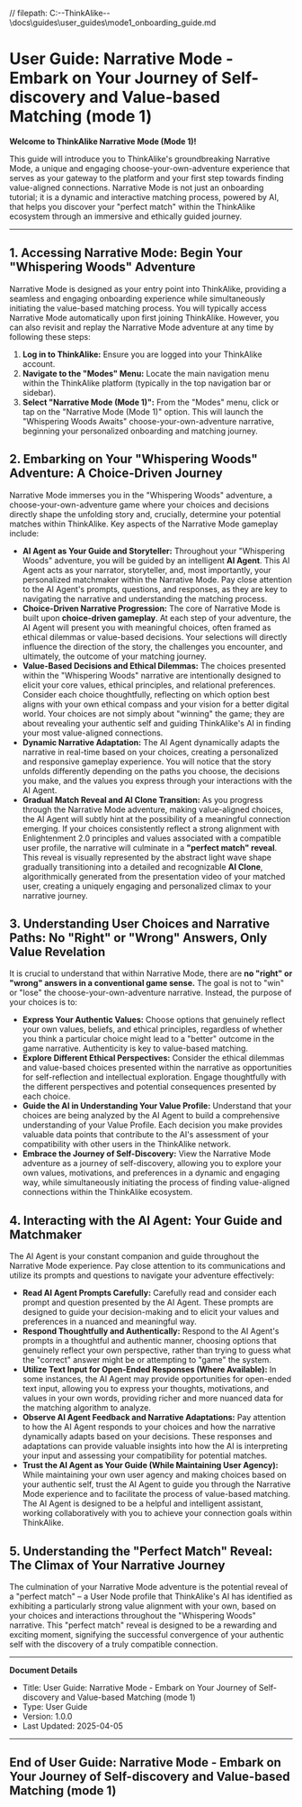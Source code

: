 // filepath: C:\--ThinkAlike--\docs\guides\user_guides\mode1_onboarding_guide.md
# User Guide: Narrative Mode - Embark on Your Journey of Self-discovery and Value-based Matching (mode 1)

**Welcome to ThinkAlike Narrative Mode (Mode 1)!**

This guide will introduce you to ThinkAlike's groundbreaking Narrative Mode, a unique and engaging choose-your-own-adventure experience that serves as your gateway to the platform and your first step towards finding value-aligned connections.  Narrative Mode is not just an onboarding tutorial; it is a dynamic and interactive matching process, powered by AI, that helps you discover your "perfect match" within the ThinkAlike ecosystem through an immersive and ethically guided journey.

---

## 1. Accessing Narrative Mode: Begin Your "Whispering Woods" Adventure

Narrative Mode is designed as your entry point into ThinkAlike, providing a seamless and engaging onboarding experience while simultaneously initiating the value-based matching process.  You will typically access Narrative Mode automatically upon first joining ThinkAlike.  However, you can also revisit and replay the Narrative Mode adventure at any time by following these steps:

1.  **Log in to ThinkAlike:** Ensure you are logged into your ThinkAlike account.
2.  **Navigate to the "Modes" Menu:** Locate the main navigation menu within the ThinkAlike platform (typically in the top navigation bar or sidebar).
3.  **Select "Narrative Mode (Mode 1)":** From the "Modes" menu, click or tap on the "Narrative Mode (Mode 1)" option. This will launch the "Whispering Woods Awaits" choose-your-own-adventure narrative, beginning your personalized onboarding and matching journey.

## 2. Embarking on Your "Whispering Woods" Adventure: A Choice-Driven Journey

Narrative Mode immerses you in the "Whispering Woods" adventure, a choose-your-own-adventure game where your choices and decisions directly shape the unfolding story and, crucially, determine your potential matches within ThinkAlike.  Key aspects of the Narrative Mode gameplay include:

*   **AI Agent as Your Guide and Storyteller:**  Throughout your "Whispering Woods" adventure, you will be guided by an intelligent **AI Agent**. This AI Agent acts as your narrator, storyteller, and, most importantly, your personalized matchmaker within the Narrative Mode.  Pay close attention to the AI Agent's prompts, questions, and responses, as they are key to navigating the narrative and understanding the matching process.
*   **Choice-Driven Narrative Progression:** The core of Narrative Mode is built upon **choice-driven gameplay**.  At each step of your adventure, the AI Agent will present you with meaningful choices, often framed as ethical dilemmas or value-based decisions.  Your selections will directly influence the direction of the story, the challenges you encounter, and ultimately, the outcome of your matching journey.
*   **Value-Based Decisions and Ethical Dilemmas:** The choices presented within the "Whispering Woods" narrative are intentionally designed to elicit your core values, ethical principles, and relational preferences.  Consider each choice thoughtfully, reflecting on which option best aligns with your own ethical compass and your vision for a better digital world.  Your choices are not simply about "winning" the game; they are about revealing your authentic self and guiding ThinkAlike's AI in finding your most value-aligned connections.
*   **Dynamic Narrative Adaptation:** The AI Agent dynamically adapts the narrative in real-time based on your choices, creating a personalized and responsive gameplay experience.  You will notice that the story unfolds differently depending on the paths you choose, the decisions you make, and the values you express through your interactions with the AI Agent.
*   **Gradual Match Reveal and AI Clone Transition:** As you progress through the Narrative Mode adventure, making value-aligned choices, the AI Agent will subtly hint at the possibility of a meaningful connection emerging.  If your choices consistently reflect a strong alignment with Enlightenment 2.0 principles and values associated with a compatible user profile, the narrative will culminate in a **"perfect match" reveal**.  This reveal is visually represented by the abstract light wave shape gradually transitioning into a detailed and recognizable **AI Clone**, algorithmically generated from the presentation video of your matched user, creating a uniquely engaging and personalized climax to your narrative journey.

## 3. Understanding User Choices and Narrative Paths: No "Right" or "Wrong" Answers, Only Value Revelation

It is crucial to understand that within Narrative Mode, there are **no "right" or "wrong" answers in a conventional game sense.**  The goal is not to "win" or "lose" the choose-your-own-adventure narrative. Instead, the purpose of your choices is to:

*   **Express Your Authentic Values:**  Choose options that genuinely reflect your own values, beliefs, and ethical principles, regardless of whether you think a particular choice might lead to a "better" outcome in the game narrative.  Authenticity is key to value-based matching.
*   **Explore Different Ethical Perspectives:**  Consider the ethical dilemmas and value-based choices presented within the narrative as opportunities for self-reflection and intellectual exploration.  Engage thoughtfully with the different perspectives and potential consequences presented by each choice.
*   **Guide the AI in Understanding Your Value Profile:** Understand that your choices are being analyzed by the AI Agent to build a comprehensive understanding of your Value Profile.  Each decision you make provides valuable data points that contribute to the AI's assessment of your compatibility with other users in the ThinkAlike network.
*   **Embrace the Journey of Self-Discovery:**  View the Narrative Mode adventure as a journey of self-discovery, allowing you to explore your own values, motivations, and preferences in a dynamic and engaging way, while simultaneously initiating the process of finding value-aligned connections within the ThinkAlike ecosystem.

## 4. Interacting with the AI Agent: Your Guide and Matchmaker

The AI Agent is your constant companion and guide throughout the Narrative Mode experience.  Pay close attention to its communications and utilize its prompts and questions to navigate your adventure effectively:

*   **Read AI Agent Prompts Carefully:**  Carefully read and consider each prompt and question presented by the AI Agent. These prompts are designed to guide your decision-making and to elicit your values and preferences in a nuanced and meaningful way.
*   **Respond Thoughtfully and Authentically:** Respond to the AI Agent's prompts in a thoughtful and authentic manner, choosing options that genuinely reflect your own perspective, rather than trying to guess what the "correct" answer might be or attempting to "game" the system.
*   **Utilize Text Input for Open-Ended Responses (Where Available):**  In some instances, the AI Agent may provide opportunities for open-ended text input, allowing you to express your thoughts, motivations, and values in your own words, providing richer and more nuanced data for the matching algorithm to analyze.
*   **Observe AI Agent Feedback and Narrative Adaptations:**  Pay attention to how the AI Agent responds to your choices and how the narrative dynamically adapts based on your decisions. These responses and adaptations can provide valuable insights into how the AI is interpreting your input and assessing your compatibility for potential matches.
*   **Trust the AI Agent as Your Guide (While Maintaining User Agency):**  While maintaining your own user agency and making choices based on your authentic self, trust the AI Agent to guide you through the Narrative Mode experience and to facilitate the process of value-based matching.  The AI Agent is designed to be a helpful and intelligent assistant, working collaboratively with you to achieve your connection goals within ThinkAlike.

## 5. Understanding the "Perfect Match" Reveal: The Climax of Your Narrative Journey

The culmination of your Narrative Mode adventure is the potential reveal of a "perfect match" – a User Node profile that ThinkAlike's AI has identified as exhibiting a particularly strong value alignment with your own, based on your choices and interactions throughout the "Whispering Woods" narrative. This "perfect match" reveal is designed to be a rewarding and exciting moment, signifying the successful convergence of your authentic self with the discovery of a truly compatible connection.

---
**Document Details**
- Title: User Guide: Narrative Mode - Embark on Your Journey of Self-discovery and Value-based Matching (mode 1)
- Type: User Guide
- Version: 1.0.0
- Last Updated: 2025-04-05
---
End of User Guide: Narrative Mode - Embark on Your Journey of Self-discovery and Value-based Matching (mode 1)
---


